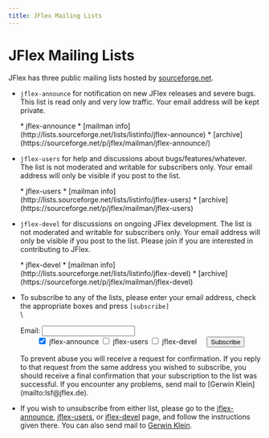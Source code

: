 ```yaml
---
title: JFlex Mailing Lists
---
```


# JFlex Mailing Lists

JFlex has three public mailing lists hosted by [sourceforge.net](http://sourceforge.net).

-   `jflex-announce` for notification on new JFlex releases and severe bugs. This list is read only and very low traffic. Your email address will be kept private.
    <div class="container"><div class="row">
    <div class="col-md-7 col-md-offset-2">
    <div class="mailitems">
    * <span class="name">jflex-announce</span>
    * [mailman info](http://lists.sourceforge.net/lists/listinfo/jflex-announce)
    * [archive](https://sourceforge.net/p/jflex/mailman/jflex-announce/)
    </div></div></div></div>

-   `jflex-users` for help and discussions about bugs/features/whatever. The list is not moderated and writable for subscribers only. Your email address will only be visible if you post to the list.
    <div class="container"><div class="row">
    <div class="col-md-7 col-md-offset-2">
    <div class="mailitems">
    * <span class="name">jflex-users</span>
    * [mailman info](http://lists.sourceforge.net/lists/listinfo/jflex-users)
    * [archive](https://sourceforge.net/p/jflex/mailman/jflex-users)
    </div></div></div></div>

-   `jflex-devel` for discussions on ongoing JFlex development. The list is not moderated and writable for subscribers only. Your email address will only be visible if you post to the list. Please join if you are interested in contributing to JFlex.
    <div class="container"><div class="row">
    <div class="col-md-7 col-md-offset-2">
    <div class="mailitems">
    * <span class="name">jflex-devel</span>
    * [mailman info](http://lists.sourceforge.net/lists/listinfo/jflex-devel)
    * [archive](https://sourceforge.net/p/jflex/mailman/jflex-devel)
    </div></div></div></div>
      
-   To subscribe to any of the lists, please enter your email address, check the appropriate boxes and press `[subscribe]`\
\
    <div class="container"><form action="http://home.informatik.tu-muenchen.de/kleing/cgi-bin/jflexlist.cgi" method="get"> <div class="form-group row"><div class="input-group col-md-6 col-md-offset-2"> <span 
      class="input-group-addon" id="EmailLabel">Email:</span>
      <input class="form-control" type="text" name="email" aria-describedby="EmailLabel"></div></div><div class="form-group row"><div class="col-md-6 col-md-offset-2"><center>
    <label class="checkbox-inline">
      <input type=checkbox name="list" value="jflex-announce" checked> jflex-announce
    </label>
    <label class="checkbox-inline">
      <input type=checkbox name="list" value="jflex-users"> jflex-users 
    </label>
    <label class="checkbox-inline">
      <input type=checkbox name="list" value="jflex-devel"> jflex-devel
    </label> &nbsp; &nbsp;
    <input type=submit value="Subscribe" class="btn btn-primary"></center></div></div>
    <input type=hidden name="action" value="subscribe">
    </form></div>
    To prevent abuse you will receive a request for confirmation. If you reply to that request from the same address you wished to subscribe, you should receive a final confirmation that your subscription to the list was successful. If  you encounter any problems, send mail to [Gerwin Klein](mailto:lsf@jflex.de).

-   If you wish to unsubscribe from either list, please go to the [jflex-announce](http://lists.sourceforge.net/lists/listinfo/jflex-announce), [jflex-users](http://lists.sourceforge.net/lists/listinfo/jflex-users),  or [jflex-devel](http://lists.sourceforge.net/lists/listinfo/jflex-devel)   page, and follow the instructions given there. You can also send mail to [Gerwin Klein](mailto:lsf@jflex.de).
